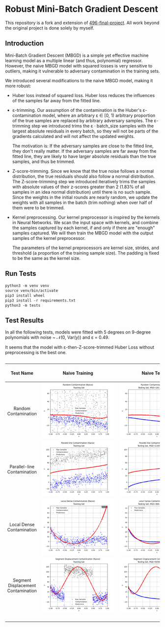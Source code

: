 # Robust Mini-Batch Gradient Descent

This repository is a fork and extension of [496-final-project](https://github.com/WHMHammer/496-final-project). All work beyond the original project is done solely by myself.

## Introduction

Mini-Batch Gradient Descent (MBGD) is a simple yet effective machine learning model as a multiple linear (and thus, polynomial) regressor. However, the naive MBGD model with squared losses is very sensitive to outliers, making it vulnerable to adversary contamination in the training sets.

We introduced several modifications to the naive MBGD model, making it more robust:

- Huber loss instead of squared loss. Huber loss reduces the influences of the samples far away from the fitted line.

- ε-trimming. Our assumption of the contamination is the Huber's ε-contamination model, where an arbitrary ε ∈ [0, 1) arbitrary proportion of the true samples are replaced by arbitrary adversary samples. The ε-trimming step we introduced trims the ε · batch_size samples with the largest absolute residuals in every batch, so they will not be parts of the gradients calculated and will not affect the updated weights.

  The motivation is: If the adversary samples are close to the fitted line, they don't really matter. If the adversary samples are far away from the fitted line, they are likely to have larger absolute residuals than the true samples, and thus be trimmed.

- Z-score-trimming. Since we know that the true noise follows a normal distribution, the true residuals should also follow a normal distribution. The Z-score-trimming step we introduced iteratively trims the samples with absolute values of their z-scores greater than 2 (1.83% of all samples in an idea normal distribution) until there is no such sample. Since the weights in the initial rounds are nearly random, we update the weights with all samples in the batch (trim nothing) when over half of them were to be trimmed.

- Kernel preprocessing. Our kernel preprocessor is inspired by the kernels in Neural Networks. We scan the input space with kernels, and combine the samples captured by each kernel, if and only if there are "enough" samples captured. We will then train the MBGD model with the output samples of the kernel preprocessor.

  The parameters of the kernel preprocessors are kernel size, strides, and threshold (a proportion of the training sample size). The padding is fixed to be the same as the kernel size.

## Run Tests

```
python3 -m venv venv
source venv/bin/activate
pip3 install wheel
pip3 install -r requirements.txt
python3 -m tests
```

## Test Results

In all the following tests, models were fitted with 5 degrees on 9-degree polynomials with noise ~ 𝒩(0, Var(y)) and ε = 0.49.

It seems that the model with ε-then-Z-score-trimmed Huber Loss without preprocessing is the best one.

<div style="overflow: scroll">

| Test Name | Naive Training | Naive Testing | ε-trimmed Huber Loss Training | ε-trimmed Huber Loss Testing | Z-score-trimmed Huber Loss Training | Z-score-trimmed Huber Loss Testing | ε-then-Z-score-trimmed Huber Loss Training | ε-then-Z-score-trimmed Huber Loss Testing | Mean-kernel Preprocessor Training | Mean-kernel Preprocessor Testing | ε-trimmed Huber Loss with Mean-kernel Preprocessor Training | ε-trimmed Huber Loss with Mean-kernel Preprocessor Testing | Z-score-trimmed Huber Loss with Mean-kernel Preprocessor Training | Z-score-trimmed Huber Loss with Mean-kernel Preprocessor Testing | ε-then-Z-score-trimmed Huber Loss with Mean-kernel Preprocessor Training | ε-then-Z-score-trimmed Huber Loss with Mean-kernel Preprocessor Testing |
| :-: | :-: | :-: | :-: | :-: | :-: | :-: | :-: | :-: | :-: | :-: | :-: | :-: | :-: | :-: | :-: | :-: |
| Random Contamination | ![](test_results/random_contamination/naive/training.png) | ![](test_results/random_contamination/naive/testing.png) | ![](test_results/random_contamination/epsilon_trimmed_huber_loss/training.png) | ![](test_results/random_contamination/epsilon_trimmed_huber_loss/testing.png) | ![](test_results/random_contamination/z_score_trimmed_huber_loss/training.png) | ![](test_results/random_contamination/z_score_trimmed_huber_loss/testing.png) | ![](test_results/random_contamination/epsilon_then_z_score_trimmed_huber_loss/training.png) | ![](test_results/random_contamination/epsilon_then_z_score_trimmed_huber_loss/testing.png) | ![](test_results/random_contamination/mean_kernel_preprocessor/training.png) | ![](test_results/random_contamination/mean_kernel_preprocessor/testing.png) | ![](test_results/random_contamination/epsilon_trimmed_huber_loss_with_mean_kernel_preprocessor/training.png) | ![](test_results/random_contamination/epsilon_trimmed_huber_loss_with_mean_kernel_preprocessor/testing.png) | ![](test_results/random_contamination/z_score_trimmed_huber_loss_with_mean_kernel_preprocessor/training.png) | ![](test_results/random_contamination/z_score_trimmed_huber_loss_with_mean_kernel_preprocessor/testing.png) | ![](test_results/random_contamination/epsilon_then_z_score_trimmed_huber_loss_with_mean_kernel_preprocessor/training.png) | ![](test_results/random_contamination/epsilon_then_z_score_trimmed_huber_loss_with_mean_kernel_preprocessor/testing.png) |
| Parallel-line Contamination | ![](test_results/parallel_line_contamination/naive/training.png) | ![](test_results/parallel_line_contamination/naive/testing.png) | ![](test_results/parallel_line_contamination/epsilon_trimmed_huber_loss/training.png) | ![](test_results/parallel_line_contamination/epsilon_trimmed_huber_loss/testing.png) | ![](test_results/parallel_line_contamination/z_score_trimmed_huber_loss/training.png) | ![](test_results/parallel_line_contamination/z_score_trimmed_huber_loss/testing.png) | ![](test_results/parallel_line_contamination/epsilon_then_z_score_trimmed_huber_loss/training.png) | ![](test_results/parallel_line_contamination/epsilon_then_z_score_trimmed_huber_loss/testing.png) | ![](test_results/parallel_line_contamination/mean_kernel_preprocessor/training.png) | ![](test_results/parallel_line_contamination/mean_kernel_preprocessor/testing.png) | ![](test_results/parallel_line_contamination/epsilon_trimmed_huber_loss_with_mean_kernel_preprocessor/training.png) | ![](test_results/parallel_line_contamination/epsilon_trimmed_huber_loss_with_mean_kernel_preprocessor/testing.png) | ![](test_results/parallel_line_contamination/z_score_trimmed_huber_loss_with_mean_kernel_preprocessor/training.png) | ![](test_results/parallel_line_contamination/z_score_trimmed_huber_loss_with_mean_kernel_preprocessor/testing.png) | ![](test_results/parallel_line_contamination/epsilon_then_z_score_trimmed_huber_loss_with_mean_kernel_preprocessor/training.png) | ![](test_results/parallel_line_contamination/epsilon_then_z_score_trimmed_huber_loss_with_mean_kernel_preprocessor/testing.png) |
| Local Dense Contamination | ![](test_results/local_dense_contamination/naive/training.png) | ![](test_results/local_dense_contamination/naive/testing.png) | ![](test_results/local_dense_contamination/epsilon_trimmed_huber_loss/training.png) | ![](test_results/local_dense_contamination/epsilon_trimmed_huber_loss/testing.png) | ![](test_results/local_dense_contamination/z_score_trimmed_huber_loss/training.png) | ![](test_results/local_dense_contamination/z_score_trimmed_huber_loss/testing.png) | ![](test_results/local_dense_contamination/epsilon_then_z_score_trimmed_huber_loss/training.png) | ![](test_results/local_dense_contamination/epsilon_then_z_score_trimmed_huber_loss/testing.png) | ![](test_results/local_dense_contamination/mean_kernel_preprocessor/training.png) | ![](test_results/local_dense_contamination/mean_kernel_preprocessor/testing.png) | ![](test_results/local_dense_contamination/epsilon_trimmed_huber_loss_with_mean_kernel_preprocessor/training.png) | ![](test_results/local_dense_contamination/epsilon_trimmed_huber_loss_with_mean_kernel_preprocessor/testing.png) | ![](test_results/local_dense_contamination/z_score_trimmed_huber_loss_with_mean_kernel_preprocessor/training.png) | ![](test_results/local_dense_contamination/z_score_trimmed_huber_loss_with_mean_kernel_preprocessor/testing.png) | ![](test_results/local_dense_contamination/epsilon_then_z_score_trimmed_huber_loss_with_mean_kernel_preprocessor/training.png) | ![](test_results/local_dense_contamination/epsilon_then_z_score_trimmed_huber_loss_with_mean_kernel_preprocessor/testing.png) |
| Segment Displacement Contamination | ![](test_results/segment_displacement_contamination/naive/training.png) | ![](test_results/segment_displacement_contamination/naive/testing.png) | ![](test_results/segment_displacement_contamination/epsilon_trimmed_huber_loss/training.png) | ![](test_results/segment_displacement_contamination/epsilon_trimmed_huber_loss/testing.png) | ![](test_results/segment_displacement_contamination/z_score_trimmed_huber_loss/training.png) | ![](test_results/segment_displacement_contamination/z_score_trimmed_huber_loss/testing.png) | ![](test_results/segment_displacement_contamination/epsilon_then_z_score_trimmed_huber_loss/training.png) | ![](test_results/segment_displacement_contamination/epsilon_then_z_score_trimmed_huber_loss/testing.png) | ![](test_results/segment_displacement_contamination/mean_kernel_preprocessor/training.png) | ![](test_results/segment_displacement_contamination/mean_kernel_preprocessor/testing.png) | ![](test_results/segment_displacement_contamination/epsilon_trimmed_huber_loss_with_mean_kernel_preprocessor/training.png) | ![](test_results/segment_displacement_contamination/epsilon_trimmed_huber_loss_with_mean_kernel_preprocessor/testing.png) | ![](test_results/segment_displacement_contamination/z_score_trimmed_huber_loss_with_mean_kernel_preprocessor/training.png) | ![](test_results/segment_displacement_contamination/z_score_trimmed_huber_loss_with_mean_kernel_preprocessor/testing.png) | ![](test_results/segment_displacement_contamination/epsilon_then_z_score_trimmed_huber_loss_with_mean_kernel_preprocessor/training.png) | ![](test_results/segment_displacement_contamination/epsilon_then_z_score_trimmed_huber_loss_with_mean_kernel_preprocessor/testing.png) |
| <!-- GitHub does not render the table cell widths correctly --> | &nbsp;&nbsp;&nbsp;&nbsp;&nbsp;&nbsp;&nbsp;&nbsp;&nbsp;&nbsp;&nbsp;&nbsp;&nbsp;&nbsp;&nbsp;&nbsp;&nbsp;&nbsp;&nbsp;&nbsp;&nbsp;&nbsp;&nbsp;&nbsp;&nbsp;&nbsp;&nbsp;&nbsp;&nbsp;&nbsp;&nbsp;&nbsp;&nbsp;&nbsp;&nbsp;&nbsp;&nbsp;&nbsp;&nbsp;&nbsp;&nbsp;&nbsp;&nbsp;&nbsp;&nbsp;&nbsp;&nbsp;&nbsp;&nbsp;&nbsp;&nbsp;&nbsp;&nbsp;&nbsp;&nbsp;&nbsp;&nbsp;&nbsp;&nbsp;&nbsp;&nbsp;&nbsp;&nbsp;&nbsp; | &nbsp;&nbsp;&nbsp;&nbsp;&nbsp;&nbsp;&nbsp;&nbsp;&nbsp;&nbsp;&nbsp;&nbsp;&nbsp;&nbsp;&nbsp;&nbsp;&nbsp;&nbsp;&nbsp;&nbsp;&nbsp;&nbsp;&nbsp;&nbsp;&nbsp;&nbsp;&nbsp;&nbsp;&nbsp;&nbsp;&nbsp;&nbsp;&nbsp;&nbsp;&nbsp;&nbsp;&nbsp;&nbsp;&nbsp;&nbsp;&nbsp;&nbsp;&nbsp;&nbsp;&nbsp;&nbsp;&nbsp;&nbsp;&nbsp;&nbsp;&nbsp;&nbsp;&nbsp;&nbsp;&nbsp;&nbsp;&nbsp;&nbsp;&nbsp;&nbsp;&nbsp;&nbsp;&nbsp;&nbsp; | &nbsp;&nbsp;&nbsp;&nbsp;&nbsp;&nbsp;&nbsp;&nbsp;&nbsp;&nbsp;&nbsp;&nbsp;&nbsp;&nbsp;&nbsp;&nbsp;&nbsp;&nbsp;&nbsp;&nbsp;&nbsp;&nbsp;&nbsp;&nbsp;&nbsp;&nbsp;&nbsp;&nbsp;&nbsp;&nbsp;&nbsp;&nbsp;&nbsp;&nbsp;&nbsp;&nbsp;&nbsp;&nbsp;&nbsp;&nbsp;&nbsp;&nbsp;&nbsp;&nbsp;&nbsp;&nbsp;&nbsp;&nbsp;&nbsp;&nbsp;&nbsp;&nbsp;&nbsp;&nbsp;&nbsp;&nbsp;&nbsp;&nbsp;&nbsp;&nbsp;&nbsp;&nbsp;&nbsp;&nbsp; | &nbsp;&nbsp;&nbsp;&nbsp;&nbsp;&nbsp;&nbsp;&nbsp;&nbsp;&nbsp;&nbsp;&nbsp;&nbsp;&nbsp;&nbsp;&nbsp;&nbsp;&nbsp;&nbsp;&nbsp;&nbsp;&nbsp;&nbsp;&nbsp;&nbsp;&nbsp;&nbsp;&nbsp;&nbsp;&nbsp;&nbsp;&nbsp;&nbsp;&nbsp;&nbsp;&nbsp;&nbsp;&nbsp;&nbsp;&nbsp;&nbsp;&nbsp;&nbsp;&nbsp;&nbsp;&nbsp;&nbsp;&nbsp;&nbsp;&nbsp;&nbsp;&nbsp;&nbsp;&nbsp;&nbsp;&nbsp;&nbsp;&nbsp;&nbsp;&nbsp;&nbsp;&nbsp;&nbsp;&nbsp; | &nbsp;&nbsp;&nbsp;&nbsp;&nbsp;&nbsp;&nbsp;&nbsp;&nbsp;&nbsp;&nbsp;&nbsp;&nbsp;&nbsp;&nbsp;&nbsp;&nbsp;&nbsp;&nbsp;&nbsp;&nbsp;&nbsp;&nbsp;&nbsp;&nbsp;&nbsp;&nbsp;&nbsp;&nbsp;&nbsp;&nbsp;&nbsp;&nbsp;&nbsp;&nbsp;&nbsp;&nbsp;&nbsp;&nbsp;&nbsp;&nbsp;&nbsp;&nbsp;&nbsp;&nbsp;&nbsp;&nbsp;&nbsp;&nbsp;&nbsp;&nbsp;&nbsp;&nbsp;&nbsp;&nbsp;&nbsp;&nbsp;&nbsp;&nbsp;&nbsp;&nbsp;&nbsp;&nbsp;&nbsp; | &nbsp;&nbsp;&nbsp;&nbsp;&nbsp;&nbsp;&nbsp;&nbsp;&nbsp;&nbsp;&nbsp;&nbsp;&nbsp;&nbsp;&nbsp;&nbsp;&nbsp;&nbsp;&nbsp;&nbsp;&nbsp;&nbsp;&nbsp;&nbsp;&nbsp;&nbsp;&nbsp;&nbsp;&nbsp;&nbsp;&nbsp;&nbsp;&nbsp;&nbsp;&nbsp;&nbsp;&nbsp;&nbsp;&nbsp;&nbsp;&nbsp;&nbsp;&nbsp;&nbsp;&nbsp;&nbsp;&nbsp;&nbsp;&nbsp;&nbsp;&nbsp;&nbsp;&nbsp;&nbsp;&nbsp;&nbsp;&nbsp;&nbsp;&nbsp;&nbsp;&nbsp;&nbsp;&nbsp;&nbsp; | &nbsp;&nbsp;&nbsp;&nbsp;&nbsp;&nbsp;&nbsp;&nbsp;&nbsp;&nbsp;&nbsp;&nbsp;&nbsp;&nbsp;&nbsp;&nbsp;&nbsp;&nbsp;&nbsp;&nbsp;&nbsp;&nbsp;&nbsp;&nbsp;&nbsp;&nbsp;&nbsp;&nbsp;&nbsp;&nbsp;&nbsp;&nbsp;&nbsp;&nbsp;&nbsp;&nbsp;&nbsp;&nbsp;&nbsp;&nbsp;&nbsp;&nbsp;&nbsp;&nbsp;&nbsp;&nbsp;&nbsp;&nbsp;&nbsp;&nbsp;&nbsp;&nbsp;&nbsp;&nbsp;&nbsp;&nbsp;&nbsp;&nbsp;&nbsp;&nbsp;&nbsp;&nbsp;&nbsp;&nbsp; | &nbsp;&nbsp;&nbsp;&nbsp;&nbsp;&nbsp;&nbsp;&nbsp;&nbsp;&nbsp;&nbsp;&nbsp;&nbsp;&nbsp;&nbsp;&nbsp;&nbsp;&nbsp;&nbsp;&nbsp;&nbsp;&nbsp;&nbsp;&nbsp;&nbsp;&nbsp;&nbsp;&nbsp;&nbsp;&nbsp;&nbsp;&nbsp;&nbsp;&nbsp;&nbsp;&nbsp;&nbsp;&nbsp;&nbsp;&nbsp;&nbsp;&nbsp;&nbsp;&nbsp;&nbsp;&nbsp;&nbsp;&nbsp;&nbsp;&nbsp;&nbsp;&nbsp;&nbsp;&nbsp;&nbsp;&nbsp;&nbsp;&nbsp;&nbsp;&nbsp;&nbsp;&nbsp;&nbsp;&nbsp; | &nbsp;&nbsp;&nbsp;&nbsp;&nbsp;&nbsp;&nbsp;&nbsp;&nbsp;&nbsp;&nbsp;&nbsp;&nbsp;&nbsp;&nbsp;&nbsp;&nbsp;&nbsp;&nbsp;&nbsp;&nbsp;&nbsp;&nbsp;&nbsp;&nbsp;&nbsp;&nbsp;&nbsp;&nbsp;&nbsp;&nbsp;&nbsp;&nbsp;&nbsp;&nbsp;&nbsp;&nbsp;&nbsp;&nbsp;&nbsp;&nbsp;&nbsp;&nbsp;&nbsp;&nbsp;&nbsp;&nbsp;&nbsp;&nbsp;&nbsp;&nbsp;&nbsp;&nbsp;&nbsp;&nbsp;&nbsp;&nbsp;&nbsp;&nbsp;&nbsp;&nbsp;&nbsp;&nbsp;&nbsp; | &nbsp;&nbsp;&nbsp;&nbsp;&nbsp;&nbsp;&nbsp;&nbsp;&nbsp;&nbsp;&nbsp;&nbsp;&nbsp;&nbsp;&nbsp;&nbsp;&nbsp;&nbsp;&nbsp;&nbsp;&nbsp;&nbsp;&nbsp;&nbsp;&nbsp;&nbsp;&nbsp;&nbsp;&nbsp;&nbsp;&nbsp;&nbsp;&nbsp;&nbsp;&nbsp;&nbsp;&nbsp;&nbsp;&nbsp;&nbsp;&nbsp;&nbsp;&nbsp;&nbsp;&nbsp;&nbsp;&nbsp;&nbsp;&nbsp;&nbsp;&nbsp;&nbsp;&nbsp;&nbsp;&nbsp;&nbsp;&nbsp;&nbsp;&nbsp;&nbsp;&nbsp;&nbsp;&nbsp;&nbsp; | &nbsp;&nbsp;&nbsp;&nbsp;&nbsp;&nbsp;&nbsp;&nbsp;&nbsp;&nbsp;&nbsp;&nbsp;&nbsp;&nbsp;&nbsp;&nbsp;&nbsp;&nbsp;&nbsp;&nbsp;&nbsp;&nbsp;&nbsp;&nbsp;&nbsp;&nbsp;&nbsp;&nbsp;&nbsp;&nbsp;&nbsp;&nbsp;&nbsp;&nbsp;&nbsp;&nbsp;&nbsp;&nbsp;&nbsp;&nbsp;&nbsp;&nbsp;&nbsp;&nbsp;&nbsp;&nbsp;&nbsp;&nbsp;&nbsp;&nbsp;&nbsp;&nbsp;&nbsp;&nbsp;&nbsp;&nbsp;&nbsp;&nbsp;&nbsp;&nbsp;&nbsp;&nbsp;&nbsp;&nbsp; | &nbsp;&nbsp;&nbsp;&nbsp;&nbsp;&nbsp;&nbsp;&nbsp;&nbsp;&nbsp;&nbsp;&nbsp;&nbsp;&nbsp;&nbsp;&nbsp;&nbsp;&nbsp;&nbsp;&nbsp;&nbsp;&nbsp;&nbsp;&nbsp;&nbsp;&nbsp;&nbsp;&nbsp;&nbsp;&nbsp;&nbsp;&nbsp;&nbsp;&nbsp;&nbsp;&nbsp;&nbsp;&nbsp;&nbsp;&nbsp;&nbsp;&nbsp;&nbsp;&nbsp;&nbsp;&nbsp;&nbsp;&nbsp;&nbsp;&nbsp;&nbsp;&nbsp;&nbsp;&nbsp;&nbsp;&nbsp;&nbsp;&nbsp;&nbsp;&nbsp;&nbsp;&nbsp;&nbsp;&nbsp; | &nbsp;&nbsp;&nbsp;&nbsp;&nbsp;&nbsp;&nbsp;&nbsp;&nbsp;&nbsp;&nbsp;&nbsp;&nbsp;&nbsp;&nbsp;&nbsp;&nbsp;&nbsp;&nbsp;&nbsp;&nbsp;&nbsp;&nbsp;&nbsp;&nbsp;&nbsp;&nbsp;&nbsp;&nbsp;&nbsp;&nbsp;&nbsp;&nbsp;&nbsp;&nbsp;&nbsp;&nbsp;&nbsp;&nbsp;&nbsp;&nbsp;&nbsp;&nbsp;&nbsp;&nbsp;&nbsp;&nbsp;&nbsp;&nbsp;&nbsp;&nbsp;&nbsp;&nbsp;&nbsp;&nbsp;&nbsp;&nbsp;&nbsp;&nbsp;&nbsp;&nbsp;&nbsp;&nbsp;&nbsp; | &nbsp;&nbsp;&nbsp;&nbsp;&nbsp;&nbsp;&nbsp;&nbsp;&nbsp;&nbsp;&nbsp;&nbsp;&nbsp;&nbsp;&nbsp;&nbsp;&nbsp;&nbsp;&nbsp;&nbsp;&nbsp;&nbsp;&nbsp;&nbsp;&nbsp;&nbsp;&nbsp;&nbsp;&nbsp;&nbsp;&nbsp;&nbsp;&nbsp;&nbsp;&nbsp;&nbsp;&nbsp;&nbsp;&nbsp;&nbsp;&nbsp;&nbsp;&nbsp;&nbsp;&nbsp;&nbsp;&nbsp;&nbsp;&nbsp;&nbsp;&nbsp;&nbsp;&nbsp;&nbsp;&nbsp;&nbsp;&nbsp;&nbsp;&nbsp;&nbsp;&nbsp;&nbsp;&nbsp;&nbsp; | &nbsp;&nbsp;&nbsp;&nbsp;&nbsp;&nbsp;&nbsp;&nbsp;&nbsp;&nbsp;&nbsp;&nbsp;&nbsp;&nbsp;&nbsp;&nbsp;&nbsp;&nbsp;&nbsp;&nbsp;&nbsp;&nbsp;&nbsp;&nbsp;&nbsp;&nbsp;&nbsp;&nbsp;&nbsp;&nbsp;&nbsp;&nbsp;&nbsp;&nbsp;&nbsp;&nbsp;&nbsp;&nbsp;&nbsp;&nbsp;&nbsp;&nbsp;&nbsp;&nbsp;&nbsp;&nbsp;&nbsp;&nbsp;&nbsp;&nbsp;&nbsp;&nbsp;&nbsp;&nbsp;&nbsp;&nbsp;&nbsp;&nbsp;&nbsp;&nbsp;&nbsp;&nbsp;&nbsp;&nbsp; | &nbsp;&nbsp;&nbsp;&nbsp;&nbsp;&nbsp;&nbsp;&nbsp;&nbsp;&nbsp;&nbsp;&nbsp;&nbsp;&nbsp;&nbsp;&nbsp;&nbsp;&nbsp;&nbsp;&nbsp;&nbsp;&nbsp;&nbsp;&nbsp;&nbsp;&nbsp;&nbsp;&nbsp;&nbsp;&nbsp;&nbsp;&nbsp;&nbsp;&nbsp;&nbsp;&nbsp;&nbsp;&nbsp;&nbsp;&nbsp;&nbsp;&nbsp;&nbsp;&nbsp;&nbsp;&nbsp;&nbsp;&nbsp;&nbsp;&nbsp;&nbsp;&nbsp;&nbsp;&nbsp;&nbsp;&nbsp;&nbsp;&nbsp;&nbsp;&nbsp;&nbsp;&nbsp;&nbsp;&nbsp; |

</div>
